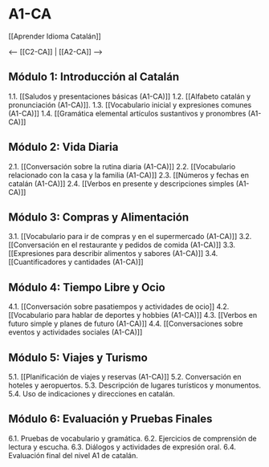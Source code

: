 
# A1-CA

[[Aprender Idioma Catalán]]

<-- [[C2-CA]] | [[A2-CA]] --> 

## Módulo 1: Introducción al Catalán

1.1. [[Saludos y presentaciones básicas (A1-CA)]]
1.2. [[Alfabeto catalán y pronunciación (A1-CA)]].
1.3. [[Vocabulario inicial y expresiones comunes (A1-CA)]]
1.4. [[Gramática elemental artículos sustantivos y pronombres (A1-CA)]]

## Módulo 2: Vida Diaria

2.1. [[Conversación sobre la rutina diaria (A1-CA)]]
2.2. [[Vocabulario relacionado con la casa y la familia (A1-CA)]]
2.3. [[Números y fechas en catalán (A1-CA)]]
2.4. [[Verbos en presente y descripciones simples (A1-CA)]]

## Módulo 3: Compras y Alimentación

3.1. [[Vocabulario para ir de compras y en el supermercado (A1-CA)]]
3.2. [[Conversación en el restaurante y pedidos de comida (A1-CA)]]
3.3. [[Expresiones para describir alimentos y sabores (A1-CA)]]
3.4. [[Cuantificadores y cantidades (A1-CA)]]

## Módulo 4: Tiempo Libre y Ocio

4.1. [[Conversación sobre pasatiempos y actividades de ocio]]
4.2. [[Vocabulario para hablar de deportes y hobbies (A1-CA)]]
4.3. [[Verbos en futuro simple y planes de futuro (A1-CA)]]
4.4. [[Conversaciones sobre eventos y actividades sociales (A1-CA)]]

## Módulo 5: Viajes y Turismo

5.1. [[Planificación de viajes y reservas (A1-CA)]]
5.2. Conversación en hoteles y aeropuertos.
5.3. Descripción de lugares turísticos y monumentos.
5.4. Uso de indicaciones y direcciones en catalán.

## Módulo 6: Evaluación y Pruebas Finales

6.1. Pruebas de vocabulario y gramática.
6.2. Ejercicios de comprensión de lectura y escucha.
6.3. Diálogos y actividades de expresión oral.
6.4. Evaluación final del nivel A1 de catalán.



